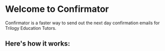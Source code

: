 # Welcome to Confirmator

Confirmator is a faster way to send out the next day confirmation emails for Trilogy Education Tutors.

## Here's how it works:



